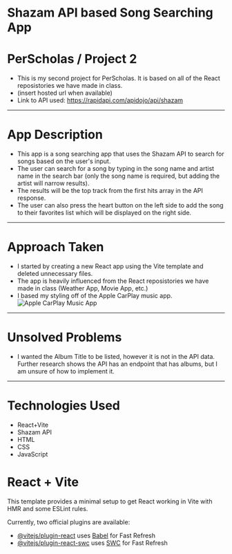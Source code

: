 # Shazam API based Song Searching App
# PerScholas / Project 2
- This is my second project for PerScholas. It is based on all of the React reposistories we have made in class. 
- (insert hosted url when available)
- Link to API used: https://rapidapi.com/apidojo/api/shazam
--------------------------------------------------

# App Description
- This app is a song searching app that uses the Shazam API to search for songs based on the user's input.
- The user can search for a song by typing in the song name and artist name in the search bar (only the song name is required, but adding the artist will narrow results).
- The results will be the top track from the first hits array in the API response.
- The user can also press the heart button on the left side to add the song to their favorites list which will be displayed on the right side.

--------------------------------------------------
# Approach Taken
- I started by creating a new React app using the Vite template and deleted unnecessary files.
- The app is heavily influenced from the React reposistories we have made in class (Weather App, Movie App, etc.)
- I based my styling off of the Apple CarPlay music app.
![Apple CarPlay Music App](https://canada.crutchfieldonline.com/ImageBank/v20191007110100/ImageHandler/scale/978/978/core/learn/article/3450/carplay-screenshot-4.jpg)

--------------------------------------------------
# Unsolved Problems
- I wanted the Album Title to be listed, however it is not in the API data. Further research shows the API has an endpoint that has albums, but I am unsure of how to implement it.

--------------------------------------------------
# Technologies Used
- React+Vite
- Shazam API
- HTML
- CSS
- JavaScript














# React + Vite

This template provides a minimal setup to get React working in Vite with HMR and some ESLint rules.

Currently, two official plugins are available:

- [@vitejs/plugin-react](https://github.com/vitejs/vite-plugin-react/blob/main/packages/plugin-react/README.md) uses [Babel](https://babeljs.io/) for Fast Refresh
- [@vitejs/plugin-react-swc](https://github.com/vitejs/vite-plugin-react-swc) uses [SWC](https://swc.rs/) for Fast Refresh
